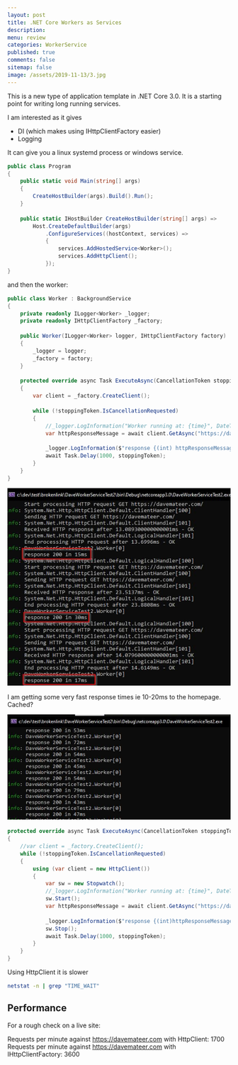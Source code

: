 ```yaml
---
layout: post
title: .NET Core Workers as Services 
description: 
menu: review
categories: WorkerService 
published: true 
comments: false     
sitemap: false
image: /assets/2019-11-13/3.jpg
---
```

This is a new type of application template in .NET Core 3.0. It is a starting point for writing long running services.

I am interested as it gives

- DI (which makes using IHttpClientFactory easier)
- Logging

It can give you a linux systemd process or windows service.

```cs
public class Program
{
    public static void Main(string[] args)
    {
        CreateHostBuilder(args).Build().Run();
    }

    public static IHostBuilder CreateHostBuilder(string[] args) =>
        Host.CreateDefaultBuilder(args)
            .ConfigureServices((hostContext, services) =>
            {
                services.AddHostedService<Worker>();
                services.AddHttpClient();
            });
}
```

and then the worker:

```cs
public class Worker : BackgroundService
{
    private readonly ILogger<Worker> _logger;
    private readonly IHttpClientFactory _factory;

    public Worker(ILogger<Worker> logger, IHttpClientFactory factory)
    {
        _logger = logger;
        _factory = factory;
    }

    protected override async Task ExecuteAsync(CancellationToken stoppingToken)
    {
        var client = _factory.CreateClient();

        while (!stoppingToken.IsCancellationRequested)
        {
            //_logger.LogInformation("Worker running at: {time}", DateTimeOffset.Now);
            var httpResponseMessage = await client.GetAsync("https://davemateer.com", stoppingToken);

            _logger.LogInformation($"response {(int) httpResponseMessage.StatusCode}");
            await Task.Delay(1000, stoppingToken);
        }
    }
}
```

![alt text](/assets/2019-11-13/20.jpg "Fast response times")

I am getting some very fast response times ie 10-20ms to the homepage. Cached?

![alt text](/assets/2019-11-13/21.jpg "Fast response times")

```cs
protected override async Task ExecuteAsync(CancellationToken stoppingToken)
{
    //var client = _factory.CreateClient();
    while (!stoppingToken.IsCancellationRequested)
    {
        using (var client = new HttpClient())
        {
            var sw = new Stopwatch();
            //_logger.LogInformation("Worker running at: {time}", DateTimeOffset.Now);
            sw.Start();
            var httpResponseMessage = await client.GetAsync("https://davemateer.com", stoppingToken);

            _logger.LogInformation($"response {(int)httpResponseMessage.StatusCode} in {sw.ElapsedMilliseconds}ms");
            sw.Stop();
            await Task.Delay(1000, stoppingToken);
        }
    }
}
```

Using HttpClient it is slower

```bash
netstat -n | grep "TIME_WAIT"
```

## Performance

For a rough check on a live site:

Requests per minute against https://davemateer.com with HttpClient: 1700
Requests per minute against https://davemateer.com with IHttpClientFactory: 3600
